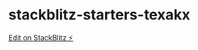 # stackblitz-starters-texakx

[Edit on StackBlitz ⚡️](https://stackblitz.com/edit/stackblitz-starters-texakx)